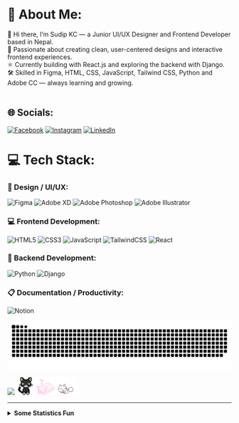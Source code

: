 # 💫 About Me:
👋 Hi there, I’m Sudip KC — a Junior UI/UX Designer and Frontend Developer based in Nepal.<br>
🎨 Passionate about creating clean, user-centered designs and interactive frontend experiences.<br>
⚛️ Currently building with React.js and exploring the backend with Django.<br>
🛠️ Skilled in Figma, HTML, CSS, JavaScript, Tailwind CSS, Python and Adobe CC — always learning and growing.<br><br>


## 🌐 Socials:
[![Facebook](https://img.shields.io/badge/Facebook-%231877F2.svg?logo=Facebook&logoColor=white)](https://facebook.com/https://www.facebook.com/kcsudip3) [![Instagram](https://img.shields.io/badge/Instagram-%23E4405F.svg?logo=Instagram&logoColor=white)](https://instagram.com/https://www.instagram.com/kcsudip3/) [![LinkedIn](https://img.shields.io/badge/LinkedIn-%230077B5.svg?logo=linkedin&logoColor=white)](https://linkedin.com/in/https://www.linkedin.com/in/kcsudip3) 

# 💻 Tech Stack:
### 🎨 Design / UI/UX:
![Figma](https://img.shields.io/badge/figma-%23F24E1E.svg?style=for-the-badge&logo=figma&logoColor=white)
![Adobe XD](https://img.shields.io/badge/Adobe%20XD-470137?style=for-the-badge&logo=Adobe%20XD&logoColor=#FF61F6)
![Adobe Photoshop](https://img.shields.io/badge/Adobe%20Photoshop-31A8FF.svg?style=for-the-badge&logo=Adobe%20Photoshop&logoColor=white)
![Adobe Illustrator](https://img.shields.io/badge/Adobe%20Illustrator-FF9A00.svg?style=for-the-badge&logo=adobe-illustrator&logoColor=white)

### 💻 Frontend Development:
![HTML5](https://img.shields.io/badge/html5-%23E34F26.svg?style=for-the-badge&logo=html5&logoColor=white)
![CSS3](https://img.shields.io/badge/css3-%231572B6.svg?style=for-the-badge&logo=css3&logoColor=white)
![JavaScript](https://img.shields.io/badge/javascript-%23323330.svg?style=for-the-badge&logo=javascript&logoColor=%23F7DF1E)
![TailwindCSS](https://img.shields.io/badge/TailwindCSS-%2338B2AC.svg?style=for-the-badge&logo=tailwind-css&logoColor=white)
![React](https://img.shields.io/badge/React-%2320232a.svg?style=for-the-badge&logo=react&logoColor=%2361DAFB)

### 🧩 Backend Development:
![Python](https://img.shields.io/badge/Python-%2314354C.svg?style=for-the-badge&logo=python&logoColor=white)
![Django](https://img.shields.io/badge/Django-%23092E20.svg?style=for-the-badge&logo=django&logoColor=white)

### 📋 Documentation / Productivity:
![Notion](https://img.shields.io/badge/Notion-%23000000.svg?style=for-the-badge&logo=notion&logoColor=white)

<picture>
  <source
    media="(prefers-color-scheme: dark)"
    srcset="https://raw.githubusercontent.com/platane/snk/output/github-contribution-grid-snake-dark.svg"
  />
  <source
    media="(prefers-color-scheme: light)"
    srcset="https://raw.githubusercontent.com/platane/snk/output/github-contribution-grid-snake.svg"
  />
  <img
    alt="github contribution grid snake animation"
    src="https://raw.githubusercontent.com/platane/snk/output/github-contribution-grid-snake.svg"
  />
</picture>

<img src="https://raw.githubusercontent.com/innng/innng/master/assets/kyubey.gif" height="40" />   <img src="https://raw.githubusercontent.com/sudipkc3/sudipkc3/main/assets/Blackcat.gif" height="40" />   <img src="https://raw.githubusercontent.com/sudipkc3/sudipkc3/main/assets/SleepingKitty.gif" height="40" />   <img src="https://raw.githubusercontent.com/sudipkc3/sudipkc3/main/assets/kitty.gif" height="40" />

---

<!-- start statics fun section -->
<details>
<summary><b> Some Statistics Fun </b></summary>
<div align="center">
<img src='https://github-readme-stats.vercel.app/api?username=sudipkc3&show_icons=true&theme=tokyonight&count_private=true&line_height=40'  align="left" />
<img src='https://github-readme-stats.vercel.app/api/top-langs/?username=sudipkc3&theme=tokyonight&hide_langs_below=4' />

[![trophy](https://github-profile-trophy.vercel.app/?username=sudipkc3&theme=onedark&row=1&column=7)](https://github.com/ryo-ma/github-profile-trophy)


[![GitHub Streak](https://streak-stats.demolab.com/?user=sudipkc3)](https://git.io/streak-stats)

![](https://github-profile-summary-cards.vercel.app/api/cards/profile-details?username=sudipkc3&theme=dracula)
![](https://github-profile-summary-cards.vercel.app/api/cards/repos-per-language?username=sudipkc3&theme=dracula)
![](https://github-profile-summary-cards.vercel.app/api/cards/most-commit-language?username=sudipkc3&theme=dracula)

### 🎵 Now Playing
[![Spotify](https://spotify-github-profile.vercel.app/api/view?uid=your_spotify_id&cover_image=true&theme=novatorem&bar_color=53b14f&bar_color_cover=false)](https://open.spotify.com/user/31gfc636m6pdegtto7y62xr2adwa)

## 🤝 Let’s Collaborate
Feel free to connect or DM for collaboration or freelance projects.

📫 Email: sudipkc321@gmail.com  
📞 Phone: +977 9806735504
🌐 Portfolio: [kcsudip.com.np]([https://sudipkc3.github.io](https://www.kcsudip.com.np/))

</div>
</details>
<!-- end statics fun section -->
